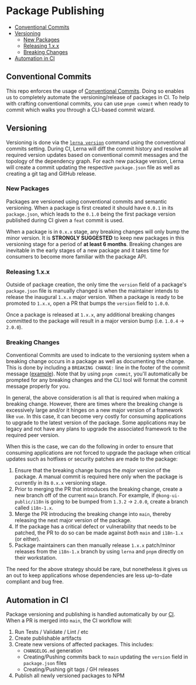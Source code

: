 # Package Publishing

- [Conventional Commits](#conventional-commits)
- [Versioning](#versioning)
  - [New Packages](#new-packages)
  - [Releasing 1.x.x](#releasing-1xx)
  - [Breaking Changes](#breaking-changes)
- [Automation in CI](#automation-in-ci)

## Conventional Commits

This repo enforces the usage of [Conventional Commits](https://www.conventionalcommits.org/). Doing so enables us to completely automate the versioning/release of packages in CI. To help with crafting conventional commits, you can use `pnpm commit` when ready to commit which walks you through a CLI-based commit wizard.

## Versioning

Versioning is done via the [`lerna version`](https://github.com/lerna/lerna/tree/main/commands/version) command using the conventional commits setting. During CI, Lerna will diff the commit history and resolve all required version updates based on conventional commit messages and the topology of the dependency graph. For each new package version, Lerna will create a commit updating the respective `package.json` file as well as creating a git tag and GitHub release.

### New Packages

Packages are versioned using conventional commits and semantic versioning. When a package is first created it should have `0.0.1` in its `package.json`, which leads to the `0.1.0` being the first package version published during CI given a `feat` commit is used.

When a package is in `0.x.x` stage, any breaking changes will only bump the minor version. It is __STRONGLY SUGGESTED__ to keep new packages in this versioning stage for a period of __at least 6 months__. Breaking changes are inevitable in the early stages of a new package and it takes time for consumers to become more familiar with the package API.

### Releasing 1.x.x

Outside of package creation, the only time the `version` field of a package's `package.json` file is manually changed is when the maintainer intends to release the inaugural `1.x.x` major version. When a package is ready to be promoted to `1.x.x`, open a PR that bumps the `version` field to `1.0.0`.

Once a package is released at `1.x.x`, any additional breaking changes committed to the package will result in a major version bump (i.e. `1.0.4` -> `2.0.0`).

### Breaking Changes

Conventional Commits are used to indicate to the versioning system when a breaking change occurs in a package as well as documenting the change. This is done by including a `BREAKING CHANGE:` line in the footer of the commit message ([example](https://www.conventionalcommits.org/en/v1.0.0/#commit-message-with-description-and-breaking-change-footer)). Note that by using `pnpm commit`, you'll automatically be prompted for any breaking changes and the CLI tool will format the commit message properly for you.

In general, the above consideration is all that is required when making a breaking change. However, there are times where the breaking change is excessively large and/or it hinges on a new major version of a framework like `vue`. In this case, it can become very costly for consuming applications to upgrade to the latest version of the package. Some applications may be legacy and not have any plans to upgrade the associated framework to the required peer version.

When this is the case, we can do the following in order to ensure that consuming applications are not forced to upgrade the package when critical updates such as hotfixes or security patches are made to the package:

1. Ensure that the breaking change bumps the _major_ version of the package. A manual commit is required here only when the package is currently in its `0.x.x` versioning stage.
2. Prior to merging the PR that introduces the breaking change, create a new branch off of the current `main` branch. For example, if `@kong-ui-public/i18n` is going to be bumped from `1.3.2` -> `2.0.0`, create a branch called `i18n-1.x`.
3. Merge the PR introducing the breaking change into `main`, thereby releasing the next major version of the package.
4. If the package has a critical defect or vulnerability that needs to be patched, the PR to do so can be made against _both_ `main` and `i18n-1.x` (or either).
5. Package maintainers can then manually release `1.x.x` patch/minor releases from the `i18n-1.x` branch by using `lerna` and `pnpm` directly on their workstation.

The need for the above strategy should be rare, but nonetheless it gives us an out to keep applications whose dependencies are less up-to-date compliant and bug free.

<!-- TODO: Update for `public-ui-components` if desired; we currently do not expose this command -->
<!-- ## Publishing

Publishing versioned packages is actually a very simple task. From the monorepo root run:

```bash
pnpm run publish
```

This command will run the [`pnpm publish`](https://pnpm.io/cli/publish) command recursively in all packages. Fortunately, the command is smart and will compare the semver contained in each package's `package.json` at `HEAD` against the latest semver of the package that's published to the NPM registry. If the package version is not already published, `pnpm` will publish the new package version to the registry. Otherwise, the package is skipped. -->

## Automation in CI

Package versioning and publishing is handled automatically by our [CI](../.github/workflows/ci.yaml). When a PR is merged into `main`, the CI workflow will:

1. Run Tests / Validate / Lint / etc
2. Create publishable artifacts
3. Create new versions of affected packages. This includes:
    - `CHANGELOG.md` generation
    - Creating/Pushing commits back to `main` updating the `version` field in `package.json` files
    - Creating/Pushing git tags / GH releases
4. Publish all newly versioned packages to NPM
